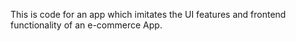 This is code for an app which imitates the UI features and frontend functionality of an e-commerce App.
